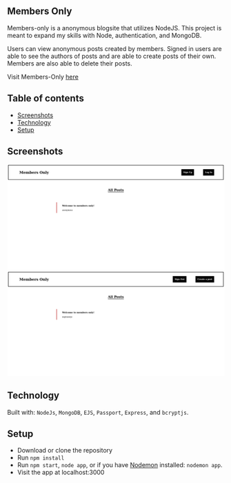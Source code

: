 ## Members Only

Members-only is a anonymous blogsite that utilizes NodeJS.
This project is meant to expand my skills with Node, authentication, and MongoDB.

Users can view anonymous posts created by members.
Signed in users are able to see the authors of posts and are able to create posts of their own.
Members are also able to delete their posts.

Visit Members-Only [here](https://members-only-neptunerjo.herokuapp.com/dashboard)

## Table of contents

- [Screenshots](#screenshots)
- [Technology](#technology)
- [Setup](#setup)

## Screenshots

![Anonymous user](public/screenshots/anonymous-user.png)
![Signed in user](public/screenshots/member.png)

## Technology

Built with:
`NodeJs`, `MongoDB`, `EJS`, `Passport`, `Express`, and `bcryptjs`.

## Setup

- Download or clone the repository
- Run `npm install`
- Run `npm start`, `node app`, or if you have [Nodemon](https://www.npmjs.com/package/nodemon) installed: `nodemon app`.
- Visit the app at localhost:3000
